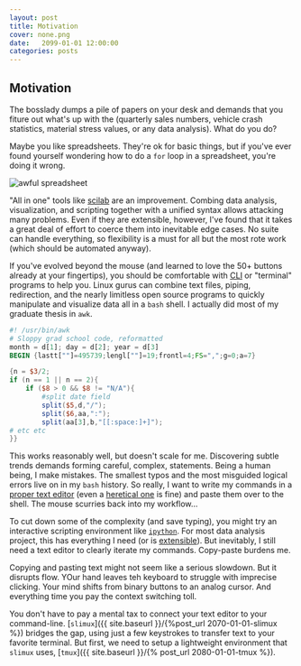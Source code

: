 ```yaml
---
layout: post
title: Motivation
cover: none.png
date:   2099-01-01 12:00:00
categories: posts
---
```


Motivation
---

The bosslady dumps a pile of papers on your desk and demands that you fiture out what's up with the (quarterly sales numbers, vehicle crash statistics, material stress values, or any data analysis).  What do you do?

Maybe you like spreadsheets.  They're ok for basic things, but if you've ever found yourself wondering how to do a `for` loop in a spreadsheet, you're doing it wrong.

![awful spreadsheet](horrible_spreadsheet)

"All in one" tools like [scilab](http://scilab.org) are an improvement.  Combing data analysis, visualization, and scripting together with a unified syntax allows attacking many problems.  Even if they are extensible, however, I've found that it takes a great deal of effort to coerce them into inevitable edge cases.  No suite can handle everything, so flexibility is a must for all but the most rote work (which should be automated anyway).

If you've evolved beyond the mouse (and learned to love the 50+ buttons already at your fingertips), you should be comfortable with [CLI](http://en.wikipedia.org/wiki/Command-line_interface) or "terminal" programs to help you.  Linux gurus can combine text files, piping, redirection, and the nearly limitless open source programs to quickly manipulate and visualize data all in a `bash` shell.  I actually did most of my graduate thesis in `awk`.

```awk
#! /usr/bin/awk
# Sloppy grad school code, reformatted
month = d[1]; day = d[2]; year = d[3]
BEGIN {lastt[""]=495739;lengl[""]=19;frontl=4;FS=",";g=0;a=7}

{n = $3/2;
if (n == 1 || n == 2){
    if ($8 > 0 && $8 != "N/A"){
        #split date field
        split($5,d,"/");
        split($6,aa,":");
        split(aa[3],b,"[[:space:]+]");
# etc etc
}}
```

This works reasonably well, but doesn't scale for me.  Discovering subtle trends demands forming careful, complex, statements.  Being a human being, I make mistakes.  The smallest typos and the most misguided logical errors live on in my `bash` history.  So really, I want to write my commands in a [proper text editor](http://vim.org) (even a [heretical one](http://gnu.org/software/emacs/) is fine) and paste them over to the shell.  The mouse scurries back into my workflow...

To cut down some of the complexity (and save typing), you might try an interactive scripting environment like [`ipython`](http://ipython.org).  For most data analysis project, this has everything I need (or is [extensible](http://python.org/pypi/ctypes)).  But inevitably, I still need a text editor to clearly iterate my commands.  Copy-paste burdens me.

Copying and pasting text might not seem like a serious slowdown.  But it disrupts flow.  YOur hand leaves teh keyboard to struggle with imprecise clicking.  Your mind shifts from binary buttons to an analog cursor.  And everything time you pay the context switching toll.

You don't have to pay a mental tax to connect your text editor to your command-line.  [`slimux`]({{ site.baseurl }}/{%post_url 2070-01-01-slimux %}) bridges the gap, using just a few keystrokes to transfer text to your favorite terminal.  But first, we need to setup a lightweight environment that `slimux` uses, [`tmux`]({{ site.baseurl }}/{% post_url 2080-01-01-tmux %}).

